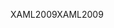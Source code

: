 <span data-ttu-id="e0ffa-101">XAML2009</span><span class="sxs-lookup"><span data-stu-id="e0ffa-101">XAML2009</span></span>